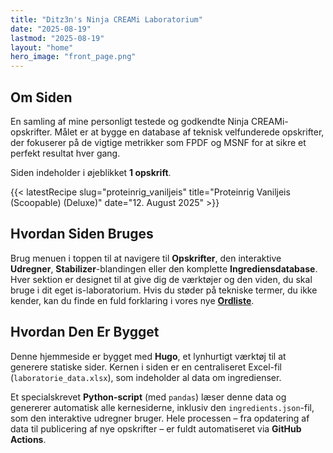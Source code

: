 ```yaml
---
title: "Ditz3n's Ninja CREAMi Laboratorium"
date: "2025-08-19"
lastmod: "2025-08-19"
layout: "home"
hero_image: "front_page.png"
---
```


## Om Siden
En samling af mine personligt testede og godkendte Ninja CREAMi-opskrifter. Målet er at bygge en database af teknisk velfunderede opskrifter, der fokuserer på de vigtige metrikker som FPDF og MSNF for at sikre et perfekt resultat hver gang.

Siden indeholder i øjeblikket **1 opskrift**.

{{< latestRecipe slug="proteinrig_vaniljeis" title="Proteinrig Vaniljeis (Scoopable) (Deluxe)" date="12. August 2025" >}}

## Hvordan Siden Bruges
Brug menuen i toppen til at navigere til **Opskrifter**, den interaktive **Udregner**, **Stabilizer**-blandingen eller den komplette **Ingrediensdatabase**. Hver sektion er designet til at give dig de værktøjer og den viden, du skal bruge i dit eget is-laboratorium. Hvis du støder på tekniske termer, du ikke kender, kan du finde en fuld forklaring i vores nye [**Ordliste**](/glossary/).

## Hvordan Den Er Bygget
Denne hjemmeside er bygget med **Hugo**, et lynhurtigt værktøj til at generere statiske sider. Kernen i siden er en centraliseret Excel-fil (`laboratorie_data.xlsx`), som indeholder al data om ingredienser.

Et specialskrevet **Python-script** (med `pandas`) læser denne data og genererer automatisk alle kernesiderne, inklusiv den `ingredients.json`-fil, som den interaktive udregner bruger. Hele processen – fra opdatering af data til publicering af nye opskrifter – er fuldt automatiseret via **GitHub Actions**.
